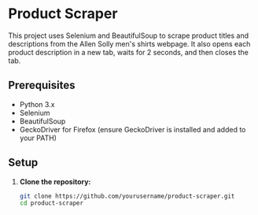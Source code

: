 # Product Scraper

This project uses Selenium and BeautifulSoup to scrape product titles and descriptions from the Allen Solly men's shirts webpage. It also opens each product description in a new tab, waits for 2 seconds, and then closes the tab.

## Prerequisites

- Python 3.x
- Selenium
- BeautifulSoup
- GeckoDriver for Firefox (ensure GeckoDriver is installed and added to your PATH)

## Setup

1. **Clone the repository:**
   ```bash
   git clone https://github.com/yourusername/product-scraper.git
   cd product-scraper
